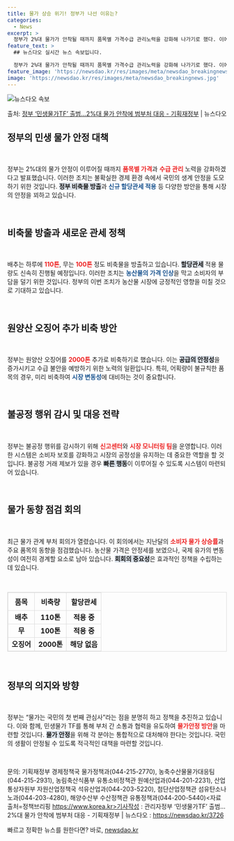 ```yaml
---
title: 물가 상승 위기! 정부가 나선 이유는?
categories:
  - News
excerpt: >
  정부가 2%대 물가가 안착될 때까지 품목별 가격수급 관리노력을 강화해 나가기로 했다. 이에,배추는 하루110…
feature_text: >
  ## 뉴스다오 실시간 뉴스 속보입니다.

  정부가 2%대 물가가 안착될 때까지 품목별 가격수급 관리노력을 강화해 나가기로 했다. 이에,배추는 하루110…
feature_image: 'https://newsdao.kr/res/images/meta/newsdao_breakingnews.jpg'
image: 'https://newsdao.kr/res/images/meta/newsdao_breakingnews.jpg'
---
```


![뉴스다오 속보](https://newsdao.kr/res/images/meta/newsdao_breakingnews.jpg)

<p>출처: <a href="https://newsdao.kr/3726" rel="dofollow">정부 ‘민생물가TF’ 출범…2%대 물가 안착에 범부처 대응 - 기획재정부</a> | 뉴스다오</p>

<h2 data-ke-size="size26">정부의 민생 물가 안정 대책</h2>

<p data-ke-size="size16">&nbsp;</p>

정부는 2%대의 물가 안정이 이루어질 때까지 <b><span style="color: #ee2323;">품목별 가격</span></b>과 <b><span style="color: #ee2323;">수급 관리</span></b> 노력을 강화하겠다고 발표했습니다. 이러한 조치는 불확실한 경제 환경 속에서 국민의 생계 안정을 도모하기 위한 것입니다. <b><span style="background-color: #21538527;">정부 비축물 방출</span></b>과 <b><span style="color: #1a5490;">신규 할당관세 적용</span></b> 등 다양한 방안을 통해 시장의 안정을 꾀하고 있습니다.

<p data-ke-size="size16">&nbsp;</p>

<h2 data-ke-size="size26">비축물 방출과 새로운 관세 정책</h2>

<p data-ke-size="size16">&nbsp;</p>

배추는 하루에 <b><span style="color: #ee2323;">110톤</span></b>, 무는 <b><span style="color: #ee2323;">100톤</span></b> 정도 비축물을 방출하고 있습니다. <b><span style="background-color: #21538527;">할당관세</span></b> 적용 물량도 신속히 진행될 예정입니다. 이러한 조치는 <b><span style="color: #1a5490;">농산물의 가격 인상</span></b>을 막고 소비자의 부담을 덜기 위한 것입니다. 정부의 이번 조치가 농산물 시장에 긍정적인 영향을 미칠 것으로 기대하고 있습니다.

<p data-ke-size="size16">&nbsp;</p>

<h2 data-ke-size="size26">원양산 오징어 추가 비축 방안</h2>

<p data-ke-size="size16">&nbsp;</p>

정부는 원양산 오징어를 <b><span style="color: #ee2323;">2000톤</span></b> 추가로 비축하기로 했습니다. 이는 <b><span style="background-color: #21538527;">공급의 안정성</span></b>을 증가시키고 수급 불안을 예방하기 위한 노력의 일환입니다. 특히, 어획량이 불규칙한 품목의 경우, 미리 비축하여 <b><span style="color: #1a5490;">시장 변동성</span></b>에 대비하는 것이 중요합니다.

<p data-ke-size="size16">&nbsp;</p>

<h2 data-ke-size="size26">불공정 행위 감시 및 대응 전략</h2>

<p data-ke-size="size16">&nbsp;</p>

정부는 불공정 행위를 감시하기 위해 <b><span style="color: #ee2323;">신고센터</span></b>와 <b><span style="color: #ee2323;">시장 모니터링 팀</span></b>을 운영합니다. 이러한 시스템은 소비자 보호를 강화하고 시장의 공정성을 유지하는 데 중요한 역할을 할 것입니다. 불공정 거래 제보가 있을 경우 <b><span style="background-color: #21538527;">빠른 행동</span></b>이 이루어질 수 있도록 시스템이 마련되어 있습니다.

<p data-ke-size="size16">&nbsp;</p>

<h2 data-ke-size="size26">물가 동향 점검 회의</h2>

<p data-ke-size="size16">&nbsp;</p>

최근 물가 관계 부처 회의가 열렸습니다. 이 회의에서는 지난달의 <b><span style="color: #ee2323;">소비자 물가 상승률</span></b>과 주요 품목의 동향을 점검했습니다. 농산물 가격은 안정세를 보였으나, 국제 유가의 변동성이 여전히 경계할 요소로 남아 있습니다. <b><span style="background-color: #21538527;">회회의 중요성</span></b>은 효과적인 정책을 수립하는 데 있습니다.

<p data-ke-size="size16">&nbsp;</p>

<table style="border: 1px solid #ddd; width: 100%; border-collapse: collapse;">
  <thead>
    <tr>
      <th style="border: 1px solid #ddd; padding: 8px; text-align: center;">품목</th>
      <th style="border: 1px solid #ddd; padding: 8px; text-align: center;">비축량</th>
      <th style="border: 1px solid #ddd; padding: 8px; text-align: center;">할당관세</th>
    </tr>
  </thead>
  <tbody>
    <tr>
      <td style="border: 1px solid #ddd; text-align: center; height: 17px;"><b>배추</b></td>
      <td style="border: 1px solid #ddd; text-align: center; height: 17px;"><b>110톤</b></td>
      <td style="border: 1px solid #ddd; text-align: center; height: 17px;"><b>적용 중</b></td>
    </tr>
    <tr>
      <td style="border: 1px solid #ddd; text-align: center; height: 17px;"><b>무</b></td>
      <td style="border: 1px solid #ddd; text-align: center; height: 17px;"><b>100톤</b></td>
      <td style="border: 1px solid #ddd; text-align: center; height: 17px;"><b>적용 중</b></td>
    </tr>
    <tr>
      <td style="border: 1px solid #ddd; text-align: center; height: 17px;"><b>오징어</b></td>
      <td style="border: 1px solid #ddd; text-align: center; height: 17px;"><b>2000톤</b></td>
      <td style="border: 1px solid #ddd; text-align: center; height: 17px;"><b>해당 없음</b></td>
    </tr>
  </tbody>
</table>

<p data-ke-size="size16">&nbsp;</p>

<h2 data-ke-size="size26">정부의 의지와 방향</h2>

<p data-ke-size="size16">&nbsp;</p>

정부는 “물가는 국민의 첫 번째 관심사”라는 점을 분명히 하고 정책을 추진하고 있습니다. 이와 함께, 민생물가 TF를 통해 부처 간 소통과 협력을 유도하여 <b><span style="color: #ee2323;">물가안정 방안</span></b>을 마련할 것입니다. <b><span style="background-color: #21538527;">물가 안정</span></b>을 위해 각 분야는 통합적으로 대처해야 한다는 것입니다. 국민의 생활이 안정될 수 있도록 적극적인 대책을 마련할 것입니다.

<p data-ke-size="size16">&nbsp;</p>

문의: 기획재정부 경제정책국 물가정책과(044-215-2770), 농축수산물물가대응팀(044-215-2931), 농림축산식품부 유통소비정책관 원예산업과(044-201-2231), 산업통상자원부 자원산업정책국 석유산업과(044-203-5220), 첨단산업정책관 섬유탄소나노과(044-203-4280), 해양수산부 수산정책관 유통정책과(044-200-5440)<자료출처=정책브리핑 https://www.korea.kr>기사작성 : 관리자정부 ‘민생물가TF’ 출범…2%대 물가 안착에 범부처 대응 - 기획재정부 | 뉴스다오  : https://newsdao.kr/3726 

빠르고 정확한 뉴스를 원한다면? 바로, <a href="https://newsdao.kr" rel="dofollow">newsdao.kr</a>


